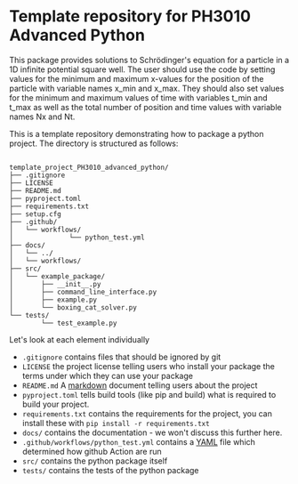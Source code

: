 # Template repository for PH3010 Advanced Python

This package provides solutions to Schrödinger's equation for a particle in a 1D infinite potential square well. The user should use the code by setting values for the minimum and maximum x-values for the position of the particle with variable names x_min and x_max. They should also set values for the minimum and maximum values of time with variables t_min and t_max as well as the total number of position and time values with variable names Nx and Nt. 

This is a template repository demonstrating how to package a python project. The directory is structured as follows:
```

template_project_PH3010_advanced_python/
├── .gitignore
├── LICENSE
├── README.md
├── pyproject.toml
├── requirements.txt
├── setup.cfg
├── .github/
│   └── workflows/
│              └── python_test.yml
├── docs/
│   └── ../
│   └── workflows/
├── src/
│   └── example_package/
│       ├── __init__.py
│       ├── command_line_interface.py
│       ├── example.py
│       └── boxing_cat_solver.py
└── tests/
        └── test_example.py
```

Let's look at each element individually

* `.gitignore` contains files that should be ignored by git
* `LICENSE` the project license telling users who install your package the terms under which they can use your package
* `README.md` A [markdown](https://docs.github.com/en/get-started/writing-on-github/getting-started-with-writing-and-formatting-on-github/basic-writing-and-formatting-syntax) document telling users about the project
* `pyproject.toml` tells build tools (like pip and build) what is required to build your project.
* `requirements.txt` contains the requirements for the project, you can install these with `pip install -r requirements.txt`
* `docs/` contains the documentation - we won't discuss this further here.
* `.github/workflows/python_test.yml` contains a [YAML](https://yaml.org/) file which determined how github Action are run
* `src/` contains the python package itself
* `tests/` contains the tests of the python package
